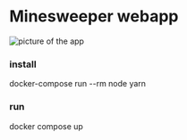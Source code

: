 # Minesweeper webapp

![picture of the app](src/img/minesweeper-webapp_02.png)

### install
docker-compose run --rm node yarn

### run
docker compose up